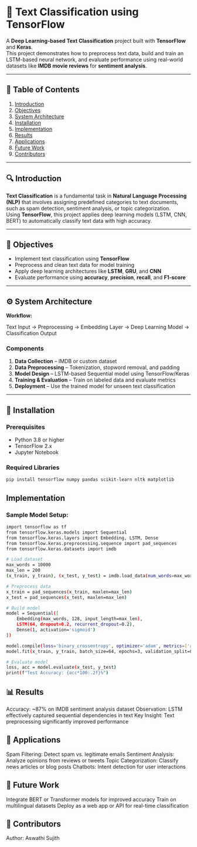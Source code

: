 # 🧠 Text Classification using TensorFlow

A **Deep Learning-based Text Classification** project built with **TensorFlow** and **Keras**.  
This project demonstrates how to preprocess text data, build and train an LSTM-based neural network, and evaluate performance using real-world datasets like **IMDB movie reviews** for **sentiment analysis**.

---

## 📘 Table of Contents

1. [Introduction](#introduction)  
2. [Objectives](#objectives)  
3. [System Architecture](#system-architecture)  
4. [Installation](#installation)  
5. [Implementation](#implementation)  
6. [Results](#results)  
7. [Applications](#applications)  
8. [Future Work](#future-work)  
9. [Contributors](#contributors)

---

## 🔍 Introduction

**Text Classification** is a fundamental task in **Natural Language Processing (NLP)** that involves assigning predefined categories to text documents, such as spam detection, sentiment analysis, or topic categorization.  
Using **TensorFlow**, this project applies deep learning models (LSTM, CNN, BERT) to automatically classify text data with high accuracy.

---

## 🎯 Objectives

- Implement text classification using **TensorFlow**  
- Preprocess and clean text data for model training  
- Apply deep learning architectures like **LSTM**, **GRU**, and **CNN**  
- Evaluate performance using **accuracy**, **precision**, **recall**, and **F1-score**

---

## ⚙️ System Architecture

**Workflow:**

Text Input → Preprocessing → Embedding Layer → Deep Learning Model → Classification Output


### Components

1. **Data Collection** – IMDB or custom dataset  
2. **Data Preprocessing** – Tokenization, stopword removal, and padding  
3. **Model Design** – LSTM-based Sequential model using TensorFlow/Keras  
4. **Training & Evaluation** – Train on labeled data and evaluate metrics  
5. **Deployment** – Use the trained model for unseen text classification

---

## 🧩 Installation

### Prerequisites
- Python 3.8 or higher  
- TensorFlow 2.x  
- Jupyter Notebook

### Required Libraries
```bash
pip install tensorflow numpy pandas scikit-learn nltk matplotlib
```

## Implementation

### Sample Model Setup:
```bash
import tensorflow as tf
from tensorflow.keras.models import Sequential
from tensorflow.keras.layers import Embedding, LSTM, Dense
from tensorflow.keras.preprocessing.sequence import pad_sequences
from tensorflow.keras.datasets import imdb

# Load dataset
max_words = 10000
max_len = 200
(x_train, y_train), (x_test, y_test) = imdb.load_data(num_words=max_words)

# Preprocess data
x_train = pad_sequences(x_train, maxlen=max_len)
x_test = pad_sequences(x_test, maxlen=max_len)

# Build model
model = Sequential([
    Embedding(max_words, 128, input_length=max_len),
    LSTM(64, dropout=0.2, recurrent_dropout=0.2),
    Dense(1, activation='sigmoid')
])

model.compile(loss='binary_crossentropy', optimizer='adam', metrics=['accuracy'])
model.fit(x_train, y_train, batch_size=64, epochs=3, validation_split=0.2)

# Evaluate model
loss, acc = model.evaluate(x_test, y_test)
print(f"Test Accuracy: {acc*100:.2f}%")
```

## 📊 Results

Accuracy: ~87% on IMDB sentiment analysis dataset
Observation: LSTM effectively captured sequential dependencies in text
Key Insight: Text preprocessing significantly improved performance

## 🚀 Applications

Spam Filtering: Detect spam vs. legitimate emails
Sentiment Analysis: Analyze opinions from reviews or tweets
Topic Categorization: Classify news articles or blog posts
Chatbots: Intent detection for user interactions

## 🔮 Future Work

Integrate BERT or Transformer models for improved accuracy
Train on multilingual datasets
Deploy as a web app or API for real-time classification

## 👥 Contributors

Author: Aswathi Sujith
